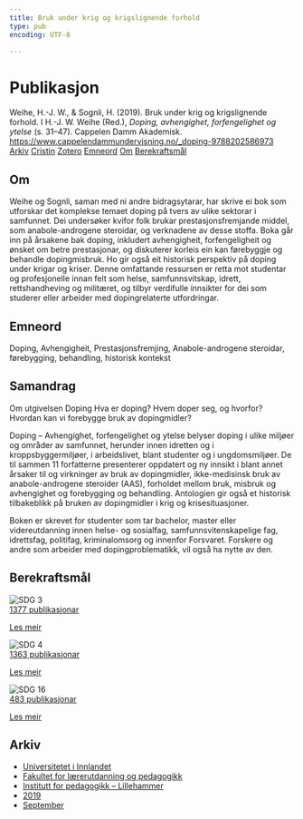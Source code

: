 ```yaml
---
title: Bruk under krig og krigslignende forhold
type: pub
encoding: UTF-8

---
```

<h1>Publikasjon</h1>
<article id="csl-bib-container-ESQ4SDVA" class="csl-bib-container">
  <div class="csl-bib-body"> <div class="csl-entry">Weihe, H.-J. W., &#38; Sognli, H. (2019). Bruk under krig og krigslignende forhold. I H.-J. W. Weihe (Red.), <i>Doping, avhengighet, forfengelighet og ytelse</i> (s. 31–47). Cappelen Damm Akademisk. <a href="https://www.cappelendammundervisning.no/_doping-9788202586973">https://www.cappelendammundervisning.no/_doping-9788202586973</a></div> </div>
  <div class="csl-bib-buttons">
    <a href="#taxonomy-article-ESQ4SDVA" alt="archive" class="csl-bib-button">Arkiv</a>
    <a href="https://app.cristin.no/results/show.jsf?id=1725049" alt="Cristin" class="csl-bib-button">Cristin</a>
    <a href="http://zotero.org/groups/5881554/items/ESQ4SDVA" alt="Zotero" class="csl-bib-button">Zotero</a>
    <a href="#keywords-article-ESQ4SDVA" alt="keywords" class="csl-bib-button">Emneord</a>
    <a href="#about-article-ESQ4SDVA" alt="about_pub" class="csl-bib-button">Om</a>
    <a href="#sdg-article-ESQ4SDVA" alt="sdg" class="csl-bib-button">Berekraftsmål</a>
  </div>
  <div id="csl-bib-meta-container-ESQ4SDVA"></div>
</article>
<div id="csl-bib-meta-ESQ4SDVA" class="csl-bib-meta">
  <article id="about-article-ESQ4SDVA" class="about_pub-article">
    <h1>Om</h1>
    Weihe og Sognli, saman med ni andre bidragsytarar, har skrive ei bok som utforskar det komplekse temaet doping på tvers av ulike sektorar i samfunnet. Dei undersøker kvifor folk brukar prestasjonsfremjande middel, som anabole-androgene steroidar, og verknadene av desse stoffa. Boka går inn på årsakene bak doping, inkludert avhengigheit, forfengeligheit og ønsket om betre prestasjonar, og diskuterer korleis ein kan førebyggje og behandle dopingmisbruk. Ho gir også eit historisk perspektiv på doping under krigar og kriser. Denne omfattande ressursen er retta mot studentar og profesjonelle innan felt som helse, samfunnsvitskap, idrett, rettshandheving og militæret, og tilbyr verdifulle innsikter for dei som studerer eller arbeider med dopingrelaterte utfordringar.
  </article>
  <article id="keywords-article-ESQ4SDVA" class="keywords-article">
    <h1>Emneord</h1>
    Doping, Avhengigheit, Prestasjonsfremjing, Anabole-androgene steroidar, førebygging, behandling, historisk kontekst
  </article>
  <article id="abstract-article-ESQ4SDVA" class="abstract-article">
    <h1>Samandrag</h1>
    Om utgivelsen Doping 
Hva er doping? Hvem doper seg, og hvorfor? Hvordan kan vi forebygge bruk av dopingmidler? 
 
Doping – Avhengighet, forfengelighet og ytelse belyser doping i ulike miljøer og områder av samfunnet, herunder innen idretten og i kroppsbyggermiljøer, i arbeidslivet, blant studenter og i ungdomsmiljøer. De til sammen 11 forfatterne presenterer oppdatert og ny innsikt i blant annet årsaker til og virkninger av bruk av dopingmidler, ikke-medisinsk bruk av anabole-androgene steroider (AAS), forholdet mellom bruk, misbruk og avhengighet og forebygging og behandling. Antologien gir også et historisk tilbakeblikk på bruken av dopingmidler i krig og krisesituasjoner. 
 
Boken er skrevet for studenter som tar bachelor, master eller videreutdanning innen helse- og sosialfag, samfunnsvitenskapelige fag, idrettsfag, politifag, kriminalomsorg og innenfor Forsvaret. Forskere og andre som arbeider med dopingproblematikk, vil også ha nytte av den.
  </article>
  <article id="sdg-article-ESQ4SDVA" class="sdg-article">
    <h1>Berekraftsmål</h1>
    <div class="sdg-container"><div id="sdg3" class="sdg">
        <img src="{{< params subfolder >}}images/sdg/sdg03_nn.png" class="image" alt="SDG 3">
        <div class="sdg-overlay">
          <a href="{{< params subfolder >}}nn/archive/?sdg=3#archive" class="sdg-publication-count"><span>1377</span> publikasjonar</a>
          <p><a href="https://fn.no/om-fn/fns-baerekraftsmaal/god-helse-og-livskvalitet?lang=nno-NO" class="sdg-read-more">Les meir</a></p>
        </div>
      </div> <div id="sdg4" class="sdg">
        <img src="{{< params subfolder >}}images/sdg/sdg04_nn.png" class="image" alt="SDG 4">
        <div class="sdg-overlay">
          <a href="{{< params subfolder >}}nn/archive/?sdg=4#archive" class="sdg-publication-count"><span>1363</span> publikasjonar</a>
          <p><a href="https://fn.no/om-fn/fns-baerekraftsmaal/god-utdanning?lang=nno-NO" class="sdg-read-more">Les meir</a></p>
        </div>
      </div> <div id="sdg16" class="sdg">
        <img src="{{< params subfolder >}}images/sdg/sdg16_nn.png" class="image" alt="SDG 16">
        <div class="sdg-overlay">
          <a href="{{< params subfolder >}}nn/archive/?sdg=16#archive" class="sdg-publication-count"><span>483</span> publikasjonar</a>
          <p><a href="https://fn.no/om-fn/fns-baerekraftsmaal/fred-rettferdighet-og-velfungerende-institusjoner?lang=nno-NO" class="sdg-read-more">Les meir</a></p>
        </div>
      </div></div>
  </article>
  <article id="taxonomy-article-ESQ4SDVA" class="taxonomy-article">
    <h1>Arkiv</h1>
    <ul>
      <li><a href="{{< params subfolder >}}nn/archive/?key=3DCRN523">Universitetet i Innlandet</a></li>
      <li><a href="{{< params subfolder >}}nn/archive/?key=WYNZA47F">Fakultet for lærerutdanning og pedagogikk</a></li>
      <li><a href="{{< params subfolder >}}nn/archive/?key=L8MA547R">Institutt for pedagogikk – Lillehammer</a></li>
      <li><a href="{{< params subfolder >}}nn/archive/?key=GVCKFHWP">2019</a></li>
      <li><a href="{{< params subfolder >}}nn/archive/?key=V8MNTRUI">September</a></li>
    </ul>
  </article>
</div>
